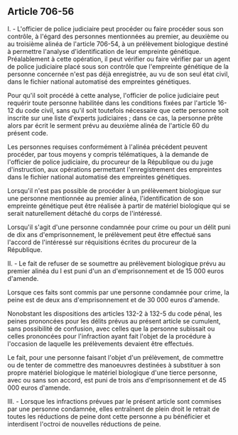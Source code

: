 Article 706-56
----
I. - L'officier de police judiciaire peut procéder ou faire procéder sous son
contrôle, à l'égard des personnes mentionnées au premier, au deuxième ou au
troisième alinéa de l'article 706-54, à un prélèvement biologique destiné à
permettre l'analyse d'identification de leur empreinte génétique. Préalablement
à cette opération, il peut vérifier ou faire vérifier par un agent de police
judiciaire placé sous son contrôle que l'empreinte génétique de la personne
concernée n'est pas déjà enregistrée, au vu de son seul état civil, dans le
fichier national automatisé des empreintes génétiques.

Pour qu'il soit procédé à cette analyse, l'officier de police judiciaire peut
requérir toute personne habilitée dans les conditions fixées par l'article 16-12
du code civil, sans qu'il soit toutefois nécessaire que cette personne soit
inscrite sur une liste d'experts judiciaires ; dans ce cas, la personne prête
alors par écrit le serment prévu au deuxième alinéa de l'article 60 du présent
code.

Les personnes requises conformément à l'alinéa précédent peuvent procéder, par
tous moyens y compris télématiques, à la demande de l'officier de police
judiciaire, du procureur de la République ou du juge d'instruction, aux
opérations permettant l'enregistrement des empreintes dans le fichier national
automatisé des empreintes génétiques.

Lorsqu'il n'est pas possible de procéder à un prélèvement biologique sur une
personne mentionnée au premier alinéa, l'identification de son empreinte
génétique peut être réalisée à partir de matériel biologique qui se serait
naturellement détaché du corps de l'intéressé.

Lorsqu'il s'agit d'une personne condamnée pour crime ou pour un délit puni de
dix ans d'emprisonnement, le prélèvement peut être effectué sans l'accord de
l'intéressé sur réquisitions écrites du procureur de la République.

II. - Le fait de refuser de se soumettre au prélèvement biologique prévu au
premier alinéa du I est puni d'un an d'emprisonnement et de 15 000 euros
d'amende.

Lorsque ces faits sont commis par une personne condamnée pour crime, la peine
est de deux ans d'emprisonnement et de 30 000 euros d'amende.

Nonobstant les dispositions des articles 132-2 à 132-5 du code pénal, les peines
prononcées pour les délits prévus au présent article se cumulent, sans
possibilité de confusion, avec celles que la personne subissait ou celles
prononcées pour l'infraction ayant fait l'objet de la procédure à l'occasion de
laquelle les prélèvements devaient être effectués.

Le fait, pour une personne faisant l'objet d'un prélèvement, de commettre ou de
tenter de commettre des manoeuvres destinées à substituer à son propre matériel
biologique le matériel biologique d'une tierce personne, avec ou sans son
accord, est puni de trois ans d'emprisonnement et de 45 000 euros d'amende.

III. - Lorsque les infractions prévues par le présent article sont commises par
une personne condamnée, elles entraînent de plein droit le retrait de toutes les
réductions de peine dont cette personne a pu bénéficier et interdisent l'octroi
de nouvelles réductions de peine.
